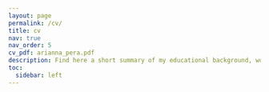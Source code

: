 ```yaml
---
layout: page
permalink: /cv/
title: cv
nav: true
nav_order: 5
cv_pdf: arianna_pera.pdf
description: Find here a short summary of my educational background, work experience and volunteering activities.
toc:
  sidebar: left
---
```

